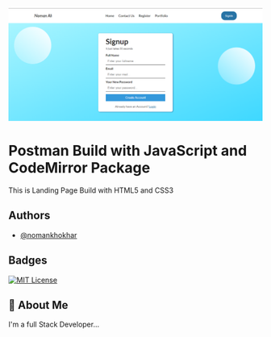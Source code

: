 ![Project Screenshot](./landingPage.png)
# Postman Build with JavaScript and CodeMirror Package

This is Landing Page Build with HTML5 and CSS3

## Authors

- [@nomankhokhar](https://www.github.com/nomankhokhar)

## Badges

[![MIT License](https://img.shields.io/badge/License-MIT-green.svg)](https://choosealicense.com/licenses/mit/)

## 🚀 About Me

I'm a full Stack Developer...